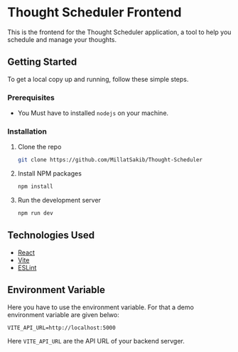 # Thought Scheduler Frontend

This is the frontend for the Thought Scheduler application, a tool to help you schedule and manage your thoughts.

## Getting Started

To get a local copy up and running, follow these simple steps.

### Prerequisites

- You Must have to installed `nodejs` on your machine.

### Installation

1. Clone the repo
   ```sh
   git clone https://github.com/MillatSakib/Thought-Scheduler
   ```
2. Install NPM packages
   ```sh
   npm install
   ```
3. Run the development server
   ```sh
   npm run dev
   ```

## Technologies Used

* [React](https://reactjs.org/)
* [Vite](https://vitejs.dev/)
* [ESLint](https://eslint.org/)

## Environment Variable

Here you have to use the environment variable. For that a demo environment variable are given belwo:

```env
VITE_API_URL=http://localhost:5000
```
Here `VITE_API_URL` are the API URL of your backend servger.